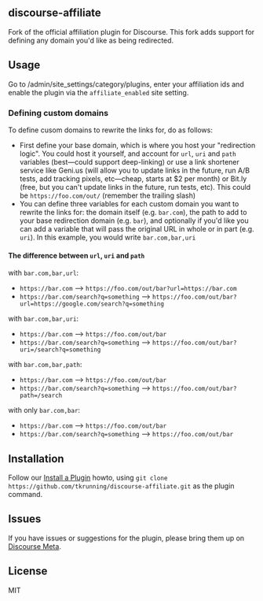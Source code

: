 ## discourse-affiliate

Fork of the official affiliation plugin for Discourse. This fork adds support for defining any domain you'd like as being redirected.

## Usage

Go to /admin/site_settings/category/plugins, enter your affiliation ids and enable the plugin via the `affiliate_enabled` site setting.


### Defining custom domains
To define cusom domains to rewrite the links for, do as follows:

- First define your base domain, which is where you host your "redirection logic". You could host it yourself, and account for `url`, `uri` and `path` variables (best—could support deep-linking) or use a link shortener service like Geni.us (will allow you to update links in the future, run A/B tests, add tracking pixels, etc—cheap, starts at $2 per month) or Bit.ly (free, but you can't update links in the future, run tests, etc). This could be `https://foo.com/out/` (remember the trailing slash)
- You can define three variables for each custom domain you want to rewrite the links for: the domain itself (e.g. `bar.com`), the path to add to your base redirection domain (e.g. `bar`), and optionally if you'd like you can add a variable that will pass the original URL in whole or in part (e.g. `uri`). In this example, you would write `bar.com,bar,uri`

#### The difference between `url`, `uri` and `path`
with `bar.com,bar,url`:

- `https://bar.com` --> `https://foo.com/out/bar?url=https://bar.com`
- `https://bar.com/search?q=something` --> `https://foo.com/out/bar?url=https://google.com/search?q=something`

with `bar.com,bar,uri`:

- `https://bar.com` --> `https://foo.com/out/bar`
- `https://bar.com/search?q=something` --> `https://foo.com/out/bar?uri=/search?q=something`

with `bar.com,bar,path`:

- `https://bar.com` --> `https://foo.com/out/bar`
- `https://bar.com/search?q=something` --> `https://foo.com/out/bar?path=/search`

with only `bar.com,bar`:

- `https://bar.com` --> `https://foo.com/out/bar`
- `https://bar.com/search?q=something` --> `https://foo.com/out/bar`

## Installation

Follow our [Install a Plugin](https://meta.discourse.org/t/install-a-plugin/19157) howto, using
`git clone https://github.com/tkrunning/discourse-affiliate.git` as the plugin command.

## Issues

If you have issues or suggestions for the plugin, please bring them up on [Discourse Meta](https://meta.discourse.org).

## License

MIT
